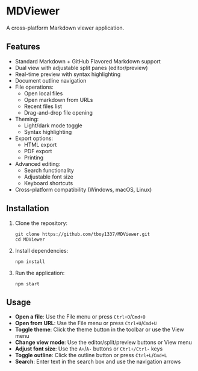 # MDViewer

A cross-platform Markdown viewer application.

## Features

- Standard Markdown + GitHub Flavored Markdown support
- Dual view with adjustable split panes (editor/preview)
- Real-time preview with syntax highlighting
- Document outline navigation
- File operations:
  - Open local files
  - Open markdown from URLs
  - Recent files list
  - Drag-and-drop file opening
- Theming:
  - Light/dark mode toggle
  - Syntax highlighting
- Export options:
  - HTML export
  - PDF export
  - Printing
- Advanced editing:
  - Search functionality
  - Adjustable font size
  - Keyboard shortcuts
- Cross-platform compatibility (Windows, macOS, Linux)

## Installation

1. Clone the repository:
   ```
   git clone https://github.com/tboy1337/MDViewer.git
   cd MDViewer
   ```

2. Install dependencies:
   ```
   npm install
   ```

3. Run the application:
   ```
   npm start
   ```

## Usage

- **Open a file**: Use the File menu or press `Ctrl+O`/`Cmd+O`
- **Open from URL**: Use the File menu or press `Ctrl+U`/`Cmd+U`
- **Toggle theme**: Click the theme button in the toolbar or use the View menu
- **Change view mode**: Use the editor/split/preview buttons or View menu
- **Adjust font size**: Use the `A+`/`A-` buttons or `Ctrl+/Ctrl-` keys
- **Toggle outline**: Click the outline button or press `Ctrl+L`/`Cmd+L`
- **Search**: Enter text in the search box and use the navigation arrows